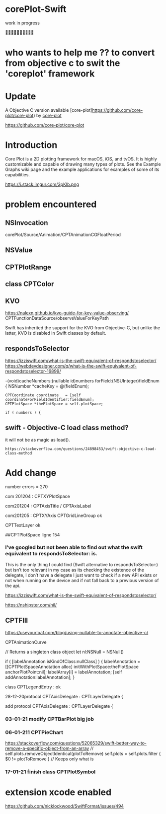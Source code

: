 # corePlot-Swift

work in progress

🚧🚧🚧🚧🚧🚧🚧🚧🚧🚧


# who wants to help me ?? to convert from objective c to swit the 'coreplot' framework


# Update

A Objective C version available [core-plot]https://github.com/core-plot/core-plot) by [core-plot](https://github.com/core-plot/)

https://github.com/core-plot/core-plot



# Introduction

Core Plot is a 2D plotting framework for macOS, iOS, and tvOS. It is highly customizable and capable of drawing many types of plots. See the Example Graphs wiki page and the example applications for examples of some of its capabilities.

https://i.stack.imgur.com/3pKlb.png



# problem encountered

## NSInvocation                                   
corePlot/Source/Animation/CPTAnimationCGFloatPeriod

## NSValue

## CPTPlotRange

## class CPTColor

## KVO
https://nalexn.github.io/kvo-guide-for-key-value-observing/
CPTFunctionDataSource/observeValueForKeyPath


Swift has inherited the support for the KVO from Objective-C, but unlike the latter, KVO is disabled in Swift classes by default.


## respondsToSelector

 https://izziswift.com/what-is-the-swift-equivalent-of-respondstoselector/
https://webdevdesigner.com/q/what-is-the-swift-equivalent-of-respondstoselector-16899/



-(void)cacheNumbers:(nullable id)numbers forField:(NSUInteger)fieldEnum
{
    NSNumber *cacheKey = @(fieldEnum);

    CPTCoordinate coordinate   = [self coordinateForFieldIdentifier:fieldEnum];
    CPTPlotSpace *thePlotSpace = self.plotSpace;

    if ( numbers ) {
    
    
   ## swift - Objective-C load class method?
   
   it will not be as magic as load().
   
    https://stackoverflow.com/questions/24898453/swift-objective-c-load-class-method
    
    


# Add change 



number errors = 270

com 201204 : CPTXYPlotSpace

com201204 : CPTAxisTitle / CPTAxisLabel

com201205 : 
CPTXYAxis
CPTGridLineGroup   ok

CPTTextLayer ok

##CPTPlotSpace ligne 154

### I’ve googled but not been able to find out what the swift equivalent to respondsToSelector: is.

This is the only thing I could find (Swift alternative to respondsToSelector:) but isn’t too relevant in my case as its checking the existence of the delegate, I don’t have a delegate I just want to check if a new API exists or not when running on the device and if not fall back to a previous version of the api.

 https://izziswift.com/what-is-the-swift-equivalent-of-respondstoselector/

https://nshipster.com/nil/

## CPTFIll
https://useyourloaf.com/blog/using-nullable-to-annotate-objective-c/

CPTAnimationCurve

// Returns a singleton class object
let nl:NSNull = NSNull()

if ( [labelAnnotation isKindOfClass:nullClass] ) {
    labelAnnotation = [[CPTPlotSpaceAnnotation alloc] initWithPlotSpace:thePlotSpace anchorPlotPoint:nil];
    labelArray[i]   = labelAnnotation;
    [self addAnnotation:labelAnnotation];
}

class CPTLegendEntry : ok


28-12-20protocol CPTAxisDelegate : CPTLayerDelegate {

add protocol CPTAxisDelegate : CPTLayerDelegate {

### 03-01-21 modify CPTBarPlot big job
### 06-01-211 CPTPieChart

https://stackoverflow.com/questions/52065329/swift-better-way-to-remove-a-specific-object-from-an-array
//            self.plots.removeObjectIdentical(plotToRemove)
self.plots = self.plots.filter { $0 != plotToRemove } // Keeps only what is

### 17-01-21 finish class CPTPlotSymbol

# extension xcode enabled

https://github.com/nicklockwood/SwiftFormat/issues/494
